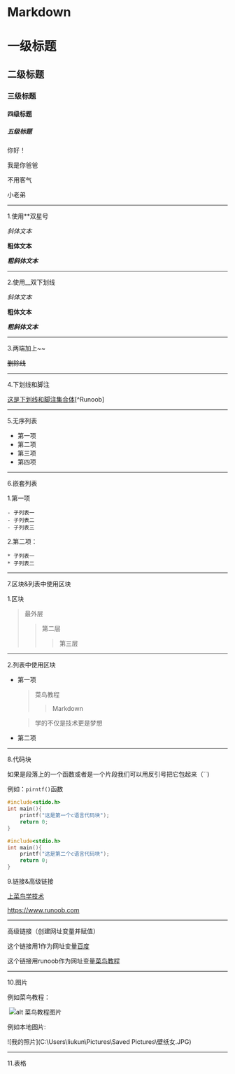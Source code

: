 # Markdown

# 一级标题

##  二级标题

### 三级标题

#### 四级标题

##### 五级标题

你好！  

我是你爸爸  

不用客气

小老弟

***

1.使用**双星号

*斜体文本*

**粗体文本**

***粗斜体文本***

---

2.使用__双下划线

_斜体文本_

__粗体文本__

___粗斜体文本___

---------

3.两端加上~~

~~删除线~~

------------

4.下划线和脚注

<u>这是下划线和脚注集合体</u>[^Runoob]

----------

5.无序列表

* 第一项
* 第二项
* 第三项
* 第四项

-----------

6.嵌套列表

1.第一项

    - 子列表一
    - 子列表二
    - 子列表三

2.第二项：

    * 子列表一
    * 子列表二

-----

7.区块&列表中使用区块

1.区块

> 最外层
>
> > 第二层
> >
> > > 第三层

----

2.列表中使用区块

* 第一项

  > 菜鸟教程
  >
  > > Markdown

  > 学的不仅是技术更是梦想

* 第二项

---

8.代码块

如果是段落上的一个函数或者是一个片段我们可以用反引号把它包起来（``)

例如：`pirntf()`函数

```c
#include<stido.h>
int main(){
    printf("这是第一个c语言代码块");
    return 0;
}
```

```c
#include<stdio.h>
int main(){
    printf("这是第二个c语言代码块");
    return 0;
}
```

9.链接&高级链接

[上菜鸟学技术](https://www.runoob.com)

<https://www.runoob.com>

---

高级链接（创建网址变量并赋值）

这个链接用1作为网址变量[百度][1]

这个链接用runoob作为网址变量[菜鸟教程][runoob]

[1]:http://www.baidu.com
[runoob]:https://www.runoob.com

---

10.图片

例如菜鸟教程：

​	![alt 菜鸟教程图片](http://static.runoob.com/images/runoob-logo.png)

例如本地图片:

![我的照片](C:\Users\liukun\Pictures\Saved Pictures\壁纸女.JPG)

---

11.表格

